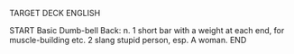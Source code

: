 TARGET DECK
ENGLISH

START
Basic
Dumb-bell
Back: n. 1 short bar with a weight at each end, for muscle-building etc. 2 slang stupid person, esp. A woman.
END

